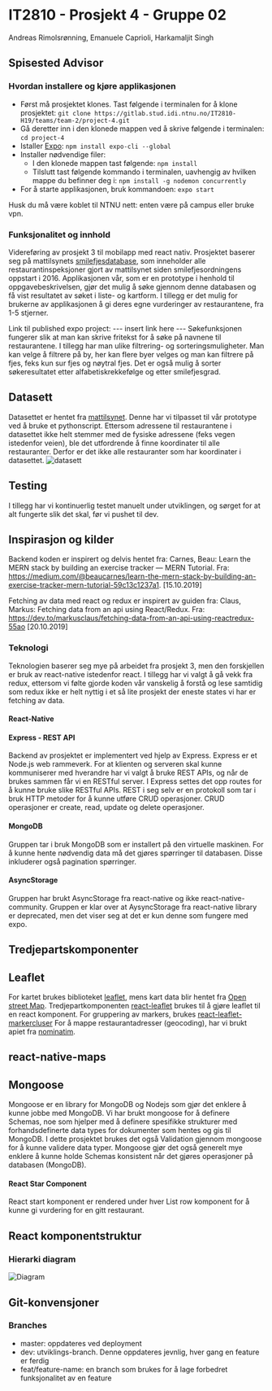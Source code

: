 # **IT2810 - Prosjekt 4 - Gruppe 02**

Andreas Rimolsrønning, Emanuele Caprioli, Harkamaljit Singh

## Spisested Advisor

### Hvordan installere og kjøre applikasjonen
*   Først må prosjektet klones. Tast følgende i terminalen for å klone prosjektet: `git clone https://gitlab.stud.idi.ntnu.no/IT2810-H19/teams/team-2/project-4.git`
*   Gå deretter inn i den klonede mappen ved å skrive følgende i terminalen: `cd project-4`
*   Istaller [Expo](https://expo.io/learn): `npm install expo-cli --global`
*   Installer nødvendige filer:
    * I den klonede mappen tast følgende: `npm install`
    * Tilslutt tast følgende kommando i terminalen, uavhengig av hvilken mappe du befinner deg i: `npm install -g nodemon concurrently` 
*   For å starte applikasjonen, bruk kommandoen: `expo start`

Husk du må være koblet til NTNU nett: enten være på campus eller bruke vpn. 

### Funksjonalitet og innhold

Videreføring av prosjekt 3 til mobilapp med react nativ. Prosjektet baserer seg på mattilsynets [smilefjesdatabase](https://data.norge.no/data/mattilsynet/smilefjestilsyn-p%C3%A5-serveringssteder), som inneholder alle restaurantinspeksjoner gjort av mattilsynet siden smilefjesordningens oppstart i 2016. Applikasjonen vår, som er en prototype i henhold til oppgavebeskrivelsen, gjør det mulig å søke gjennom denne databasen og få vist resultatet av søket i liste- og kartform. I tillegg er det mulig for brukerne av applikasjonen å gi deres egne vurderinger av restaurantene, fra 1-5 stjerner.

Link til published expo project: --- insert link here ---
Søkefunksjonen fungerer slik at man kan skrive fritekst for å søke på navnene til restaurantene. I tillegg har man ulike filtrering- og sorteringsmuligheter. Man kan velge å filtrere på by, her kan flere byer velges og man kan filtrere på fjes, feks kun sur fjes og nøytral fjes. Det  er også mulig å sorter søkeresultatet etter alfabetiskrekkefølge og etter smilefjesgrad. 


## Datasett
Datasettet er hentet fra [mattilsynet](https://data.norge.no/data/mattilsynet/smilefjestilsyn-p%C3%A5-serveringssteder). Denne har vi tilpasset til vår prototype ved å bruke et pythonscript. Ettersom adressene til restaurantene i datasettet ikke helt stemmer med de fysiske adressene (feks vegen istedenfor veien), ble det utfordrende å finne koordinater til alle restauranter. Derfor er det ikke alle restauranter som har koordinater i datasettet. 
![datasett](/uploads/aefe229a0435c1b1c212c63661759990/datasett.png)

## Testing

I tillegg har vi kontinuerlig testet manuelt under utviklingen, og sørget for at alt fungerte slik det skal, før vi pushet til dev.

## Inspirasjon og kilder
Backend koden er inspirert og delvis hentet fra: Carnes, Beau: Learn the MERN stack by building an exercise tracker — MERN Tutorial. Fra: https://medium.com/@beaucarnes/learn-the-mern-stack-by-building-an-exercise-tracker-mern-tutorial-59c13c1237a1. [15.10.2019]

Fetching av data med react og redux er inspirert av guiden fra: Claus, Markus: Fetching data from an api using React/Redux. Fra: https://dev.to/markusclaus/fetching-data-from-an-api-using-reactredux-55ao [20.10.2019]
 

### Teknologi
Teknologien baserer seg mye på arbeidet fra prosjekt 3, men den forskjellen er bruk av react-native istedenfor react. I tillegg har vi valgt å gå vekk fra redux, ettersom vi følte gjorde koden vår vanskelig å forstå og lese samtidig som redux ikke er helt nyttig i et så lite prosjekt der eneste states vi har er fetching av data.



#### React-Native



#### Express - REST API
Backend av prosjektet er implementert ved hjelp av Express. Express er et Node.js web rammeverk. For at klienten og serveren skal kunne kommuniserer med hverandre har vi valgt å bruke REST APIs, og når de brukes sammen får vi en RESTful server. I Express settes det opp routes for å kunne bruke slike RESTful APIs. REST i seg selv er en protokoll som tar i bruk HTTP metoder for å kunne utføre CRUD operasjoner. CRUD operasjoner er create, read, update og delete operasjoner.

#### MongoDB
Gruppen tar i bruk MongoDB som er installert på den virtuelle maskinen. For å kunne hente nødvendig data må det gjøres spørringer til databasen. Disse inkluderer også pagination spørringer.

#### AsyncStorage
Gruppen har brukt AsyncStorage fra react-native og ikke react-native-community. Gruppen er klar over at AysyncStorage fra react-native library er deprecated, men det viser seg at det er kun denne som fungere med expo.

## Tredjepartskomponenter

## Leaflet
For kartet brukes biblioteket [leaflet](https://leafletjs.com/), mens kart data blir hentet fra [Open street Map](https://www.openstreetmap.org/). Tredjepartkomponenten [react-leaflet](https://react-leaflet.js.org/) brukes til å  gjøre leaflet til en react komponent. For gruppering av markers, brukes [react-leaflet-markercluser](https://www.npmjs.com/package/react-leaflet-markercluster)
For å mappe restaurantadresser (geocoding), har vi brukt apiet fra [nominatim](https://nominatim.org).

## react-native-maps

## Mongoose 
Mongoose er en library for MongoDB og Nodejs som gjør det enklere å kunne jobbe med MongoDB. Vi har brukt mongoose for å definere Schemas, noe som hjelper med å definere spesifikke strukturer med forhandsdefinerte data types for dokumenter som hentes og gis til MongoDB. I dette prosjektet brukes det også Validation gjennom mongoose for å kunne validere data typer. Mongoose gjør det også generelt mye enklere å kunne holde Schemas konsistent når det gjøres operasjoner på databasen (MongoDB). 

#### React Star Component
React start komponent er rendered under hver List row komponent for å kunne gi vurdering for en gitt restaurant.

## React komponentstruktur

### Hierarki diagram
![Diagram](/uploads/f395e1197c0c68d0785cf00e45631c80/Diagram.PNG)


## Git-konvensjoner

### Branches
*   master: oppdateres ved deployment
*   dev: utviklings-branch. Denne oppdateres jevnlig, hver gang en feature er ferdig
*   feat/feature-name: en branch som brukes for å lage forbedret funksjonalitet av en feature





